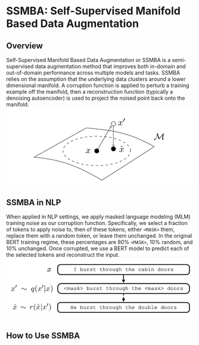 # SSMBA: **S**elf-**S**upervised **M**anifold **B**ased Data **A**ugmentation

## Overview

Self-Supervised Manifold Based Data Augmentation or SSMBA is a semi-supervised data augmentation method that improves both in-domain and out-of-domain performance across multiple models and tasks. SSMBA relies on the assumption that the underlying data clusters around a lower dimensional manifold. A corruption function is applied to perturb a training example off the manifold, then a reconstruction function (typically a denoising autoencoder) is used to project the noised point back onto the
manifold. ![SSMBA perturbs and reconstructs examples to move along a manifold](img/ssmba.png)

## SSMBA in NLP

When applied in NLP settings, we apply masked language modeling (MLM) training noise as our corruption function. Specifically, we select a fraction of tokens to apply noise to, then of these tokens, either `<MASK>` them, replace them with a random token, or leave them unchanged. In the original BERT training regime, these percentages are 80% `<MASK>`, 10% random, and 10% unchanged. Once corrupted, we use a BERT model to predict each of the selected tokens and reconstruct the input. 
![Using SSMBA in NLP](img/nlp_example.png)

## How to Use SSMBA



